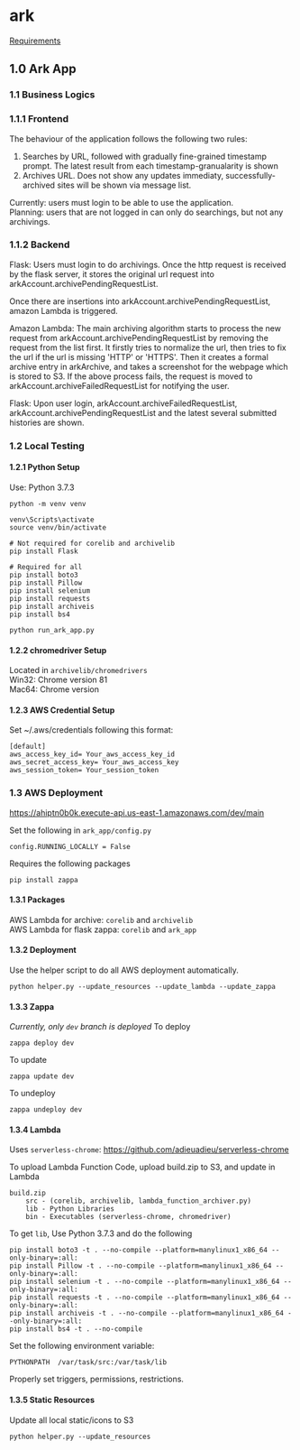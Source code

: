 # ark
[Requirements](http://www.cs.toronto.edu/~delara/courses/ece1779/projects/ECE1779-a3.pdf)


## 1.0 Ark App


### 1.1 Business Logics


### 1.1.1 Frontend
The behaviour of the application follows the following two rules:
1. Searches by URL, followed with gradually fine-grained timestamp prompt. The latest
result from each timestamp-granualarity is shown
2. Archives URL. Does not show any updates immediaty, successfully-archived sites
will be shown via message list.

Currently: users must login to be able to use the application.  
Planning: users that are not logged in can only do searchings, but not any archivings.


### 1.1.2 Backend
Flask: Users must login to do archivings. Once the http request is received by the flask server,
it stores the original url request into arkAccount.archivePendingRequestList.

Once there are insertions into arkAccount.archivePendingRequestList, amazon Lambda is triggered.

Amazon Lambda: The main archiving algorithm starts to process the new request from arkAccount.archivePendingRequestList 
by removing the request from the list first. It firstly tries to normalize the url, then tries to fix the 
url if the url is missing 'HTTP' or 'HTTPS'. Then it creates a formal archive entry in arkArchive, and takes
a screenshot for the webpage which is stored to S3. If the above process fails, the request is moved to
arkAccount.archiveFailedRequestList for notifying the user.

Flask: Upon user login, arkAccount.archiveFailedRequestList, arkAccount.archivePendingRequestList and
the latest several submitted histories are shown.


### 1.2 Local Testing


#### 1.2.1 Python Setup
Use: Python 3.7.3
```
python -m venv venv

venv\Scripts\activate
source venv/bin/activate

# Not required for corelib and archivelib
pip install Flask

# Required for all
pip install boto3
pip install Pillow
pip install selenium
pip install requests
pip install archiveis
pip install bs4

python run_ark_app.py
```


#### 1.2.2 chromedriver Setup
Located in `archivelib/chromedrivers`  
Win32: Chrome version 81  
Mac64: Chrome version


#### 1.2.3 AWS Credential Setup
Set ~/.aws/credentials following this format:

```
[default]
aws_access_key_id= Your_aws_access_key_id
aws_secret_access_key= Your_aws_access_key
aws_session_token= Your_session_token
```


### 1.3 AWS Deployment
https://ahiptn0b0k.execute-api.us-east-1.amazonaws.com/dev/main

Set the following in ```ark_app/config.py```
```
config.RUNNING_LOCALLY = False
```

Requires the following packages
```
pip install zappa
```


#### 1.3.1 Packages
AWS Lambda for archive: ```corelib``` and ```archivelib```  
AWS Lambda for flask zappa: ```corelib``` and ```ark_app```


#### 1.3.2 Deployment
Use the helper script to do all AWS deployment automatically.
```
python helper.py --update_resources --update_lambda --update_zappa
```


#### 1.3.3 Zappa
*Currently, only `dev` branch is deployed*
To deploy
```
zappa deploy dev
```
To update
```
zappa update dev
```
To undeploy
```
zappa undeploy dev
```


#### 1.3.4 Lambda
Uses ```serverless-chrome```: https://github.com/adieuadieu/serverless-chrome


To upload Lambda Function Code, upload build.zip to S3, and update in Lambda
```
build.zip
    src - (corelib, archivelib, lambda_function_archiver.py)
    lib - Python Libraries
    bin - Executables (serverless-chrome, chromedriver)
```


To get `lib`, Use Python 3.7.3 and do the following
```
pip install boto3 -t . --no-compile --platform=manylinux1_x86_64 --only-binary=:all:
pip install Pillow -t . --no-compile --platform=manylinux1_x86_64 --only-binary=:all:
pip install selenium -t . --no-compile --platform=manylinux1_x86_64 --only-binary=:all:
pip install requests -t . --no-compile --platform=manylinux1_x86_64 --only-binary=:all:
pip install archiveis -t . --no-compile --platform=manylinux1_x86_64 --only-binary=:all:
pip install bs4 -t . --no-compile
```


Set the following environment variable:
```
PYTHONPATH	/var/task/src:/var/task/lib
```


Properly set triggers, permissions, restrictions.


#### 1.3.5 Static Resources
Update all local static/icons to S3
```
python helper.py --update_resources
```
